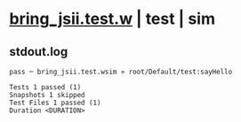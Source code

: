 # [bring_jsii.test.w](../../../../../examples/tests/valid/bring_jsii.test.w) | test | sim

## stdout.log
```log
pass ─ bring_jsii.test.wsim » root/Default/test:sayHello

Tests 1 passed (1)
Snapshots 1 skipped
Test Files 1 passed (1)
Duration <DURATION>
```

